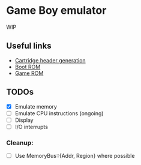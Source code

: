 # Game Boy emulator
WIP

## Useful links
 - [Cartridge header generation](https://www.emulatorgames.net/roms/gameboy/)
 - [Boot ROM](https://github.com/Hacktix/Bootix/releases/tag/v1.2)
 - [Game ROM](https://www.emulatorgames.net/roms/gameboy/)

## TODOs
 - [x] Emulate memory
 - [ ] Emulate CPU instructions (ongoing)
 - [ ] Display
 - [ ] I/O interrupts

### Cleanup:
 - [ ] Use MemoryBus::{Addr, Region} where possible
